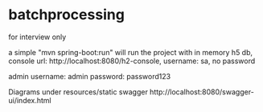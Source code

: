 # batchprocessing
for interview only

a simple "mvn spring-boot:run" will run the project
with in memory h5 db, console url: http://localhost:8080/h2-console, username: sa, no password

admin username: admin
password: password123

Diagrams under resources/static
swagger http://localhost:8080/swagger-ui/index.html
